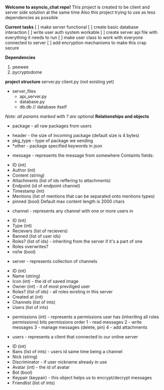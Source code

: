 **Welcome to asyncio_chat repo!**
This project is created to be client and server side solution at the same time
Also this project trying to use as less dependencies as possible

**Current tasks**
[ ] make server functional
[ ] create basic database interaction
[ ] write user auth system workable
[ ] create server api file with everything it needs to run
[ ] make user class to work with everyone connected to server
[ ] add encryption mechanisms to make this crap secure

**Dependencies**
1. peewee
2. pycryptodome

**project structure**
server.py
client.py (not existing yet)
- server_files
    - api_server.py
    - database.py
    - db.db // database itself

*Note: all params marked with ? are optional*
**Relationships and objects**

* package - all raw packages from users
- header - the size of incoming package (default size is 4 bytes)
- pkg_type - type of package we sending
- *other - package specified keywords in json

* message - represents the message from somewhere
Containts fields:
- ID (int)
- Author (int)
- Content (string)
- Attachments (list of ids reffering to attachments)
- Endpoint (id of endpoint channel)
- Timestamp (int)
- Mentions (list of mentions that can be separated onto mentions types)
- pinned (bool)
Default max content length is 2000 chars

* channel - represents any channel with one or more users in
- ID (int)
- Type (int)
- Recievers (list of recievers)
- Banned (list of user ids)
- Roles? (list of ids) - inheriting from the server if it's a part of one
- Roles overwrites?
- nsfw (bool)

* server - represents collection of channels
- ID (int)
- Name (string)
- Icon (int) - the id of saved image
- Owner (int) - it of most previliged user
- Roles? (list of ids) - all roles existing in this server
- Created at (int)
- Channels (list of ints)
- Users (list of ints)

* permissions (int) - represents a permissions user has (inheriting all roles permissions)
bits permissions order
1 - read messages
2 - write messages
3 - manage messages (delete, pin)
4 - add attachments

* users - represents a client that connected to our online server
- ID (int)
- Bans (list of ints) - users id same time being a channel
- Nick (string)
- Discriminator - if user nickname already in use
- Avatar (int) - the id of avatar
- Bot (bool)
- Keypair (keypair) - this object helps us to encrypt/decrypt messages
- Friendlist (list of ints)